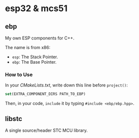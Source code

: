 # esp32 & mcs51

## ebp

My own ESP components for C++.

The name is from x86:

* `esp`: The Stack Pointer.
* `ebp`: The Base  Pointer.

### How to Use

In your *CMakeLists.txt*, write down this line before `project()`:

```cmake
set(EXTRA_COMPONENT_DIRS PATH_TO_EBP)
```

Then, in your code, `include` it by typing `#include <ebp/ebp.hpp>`.

## libstc

A single source/header STC MCU library.
